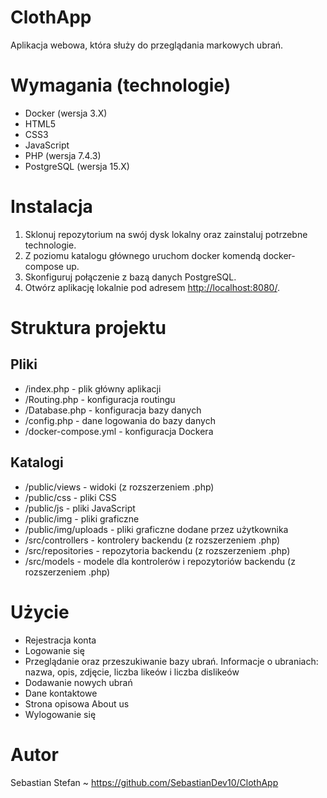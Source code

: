 # ClothApp

Aplikacja webowa, która służy do przeglądania markowych ubrań.

<h1>Wymagania (technologie)</h1>

<ul>
  <li>Docker (wersja 3.X)</li>
  <li>HTML5</li>
  <li>CSS3</li>
  <li>JavaScript</li>
  <li>PHP (wersja 7.4.3)</li>
  <li>PostgreSQL (wersja 15.X)</li>
</ul>

<h1>Instalacja</h1>

<ol>
  <li>Sklonuj repozytorium na swój dysk lokalny oraz zainstaluj potrzebne technologie.</li>
  <li>Z poziomu katalogu głównego uruchom docker komendą docker-compose up.</li>
  <li>Skonfiguruj połączenie z bazą danych PostgreSQL.</li>
  <li>Otwórz aplikację lokalnie pod adresem <a href="http://localhost:8080/">http://localhost:8080/</a>.</li>
</ol>

<h1>Struktura projektu</h1>

<h2>Pliki</h2>

<ul>
  <li>/index.php - plik główny aplikacji</li>
  <li>/Routing.php - konfiguracja routingu</li>
  <li>/Database.php - konfiguracja bazy danych</li>
  <li>/config.php - dane logowania do bazy danych</li>
  <li>/docker-compose.yml - konfiguracja Dockera</li>
</ul>

<h2>Katalogi</h2>

<ul>
  <li>/public/views - widoki (z rozszerzeniem .php)</li>
  <li>/public/css - pliki CSS</li>
  <li>/public/js - pliki JavaScript</li>
  <li>/public/img - pliki graficzne</li>
  <li>/public/img/uploads - pliki graficzne dodane przez użytkownika</li>
  <li>/src/controllers - kontrolery backendu (z rozszerzeniem .php)</li>
  <li>/src/repositories - repozytoria backendu (z rozszerzeniem .php)</li>
  <li>/src/models - modele dla kontrolerów i repozytoriów backendu (z rozszerzeniem .php)</li>
</ul>

<h1>Użycie</h1>

<ul>
  <li> Rejestracja konta</li>
  <li> Logowanie się</li>
  <li> Przeglądanie oraz przeszukiwanie bazy ubrań. Informacje o ubraniach: nazwa, opis, zdjęcie, liczba likeów i liczba dislikeów </li>
  <li> Dodawanie nowych ubrań </li>
  <li> Dane kontaktowe </li>
  <li> Strona opisowa About us </li>
  <li> Wylogowanie się </li>
</ul>

<h1>Autor</h1>

Sebastian Stefan ~ https://github.com/SebastianDev10/ClothApp
